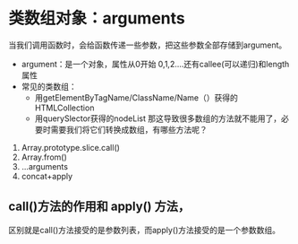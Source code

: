 # 类数组对象：arguments
当我们调用函数时，会给函数传递一些参数，把这些参数全部存储到argument。
- argument：是一个对象，属性从0开始 0,1,2....还有callee(可以递归)和length属性
- 常见的类数组：
    - 用getElementByTagName/ClassName/Name（）获得的HTMLCollection
    - 用querySlector获得的nodeList
那这导致很多数组的方法就不能用了，必要时需要我们将它们转换成数组，有哪些方法呢？
1. Array.prototype.slice.call()
2. Array.from()
3. ...arguments
4. concat+apply

## call()方法的作用和 apply() 方法，
区别就是call()方法接受的是参数列表，而apply()方法接受的是一个参数数组。